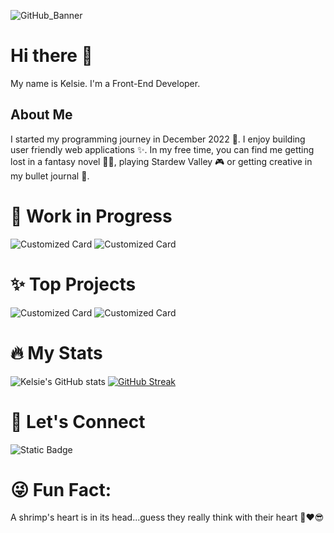 ![GitHub_Banner](https://github.com/KelsiePaige/KelsiePaige/assets/123708635/af70f831-287f-41b7-996b-3786e59f15d9)

# Hi there 👋
My name is Kelsie. I'm a Front-End Developer. 
<h2>About Me</h2>
I started my programming journey in December 2022 🎊. I enjoy building user friendly web applications ✨. In my free time, you can find me getting lost in a fantasy novel 🧚‍♀️, playing Stardew Valley 🎮 or getting creative in my bullet journal 📗.

# 💎 Work in Progress
![Customized Card](https://github-readme-stats.vercel.app/api/pin?username=KelsiePaige\&repo=audiophile-ecommerce-website\&title_color=c792ea\&icon_color=89ddff\&text_color=a6accd\&bg_color=292d3e)
![Customized Card](https://github-readme-stats.vercel.app/api/pin?username=KelsiePaige\&repo=designo\&title_color=c792ea\&icon_color=89ddff\&text_color=a6accd\&bg_color=292d3e)

# ✨ Top Projects
![Customized Card](https://github-readme-stats.vercel.app/api/pin?username=KelsiePaige\&repo=guess-the-word\&title_color=c792ea\&icon_color=89ddff\&text_color=a6accd\&bg_color=292d3e)
![Customized Card](https://github-readme-stats.vercel.app/api/pin?username=KelsiePaige\&repo=unplugged-project\&title_color=c792ea\&icon_color=89ddff\&text_color=a6accd\&bg_color=292d3e)

<!-- # 🛠 Languages & Tools
[![Top Langs](https://github-readme-stats.vercel.app/api/top-langs/?username=KelsiePaige&theme=material-palenight)](https://github.com/KelsiePaige/github-readme-stats) -->

<!-- ## Languages & Tools I'm Learning 
Coming Soon

## Lanuages & Tools I Want to Learn
Coming Soon -->

# 🔥 My Stats
![Kelsie's GitHub stats](https://github-readme-stats.vercel.app/api?username=KelsiePaige\&rank_icon=github\&show_icons=true&theme=material-palenight)
[![GitHub Streak](http://github-readme-streak-stats.herokuapp.com?user=KelsiePaige&theme=material-palenight)](https://git.io/streak-stats)

# 🤝 Let's Connect
![Static Badge](https://img.shields.io/badge/LinkedIn-6582D2?style=plastic&logo=linkedin&link=https%3A%2F%2Fwww.linkedin.com%2Fin%2Fkelsie-paige%2F)

# 😜 Fun Fact:
A shrimp's heart is in its head...guess they really think with their heart 🦐❤😎
<!--
**KelsiePaige/KelsiePaige** is a ✨ _special_ ✨ repository because its `README.md` (this file) appears on your GitHub profile.

Here are some ideas to get you started:

- 🔭 I’m currently working on ...
- 🌱 I’m currently learning ...
- 👯 I’m looking to collaborate on ...
- 🤔 I’m looking for help with ...
- 💬 Ask me about ...
- 📫 How to reach me: ...
- 😄 Pronouns: ...
- ⚡ Fun fact: ...
-->
